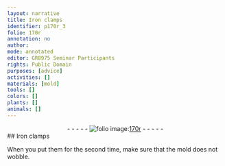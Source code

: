 ```yaml
---
layout: narrative
title: Iron clamps
identifier: p170r_3
folio: 170r
annotation: no
author:
mode: annotated
editor: GR8975 Seminar Participants
rights: Public Domain
purposes: [advice]
activities: []
materials: [mold]
tools: []
colors: []
plants: []
animals: []
---
```


 <div class="folio" align="center">- - - - - <a href="http://gallica.bnf.fr/ark:/12148/btv1b10500001g/f345.image" target="_blank"><img src="https://cu-mkp.github.io/GR8975-edition/assets/photo-icon.png" alt="folio image: " style="display:inline-block; margin-bottom:-3px;"/>170r</a> - - - - - </div> 
## Iron clamps

 
When you put them for the second time, make sure that the <span class="material">mold</span> does not wobble.
 